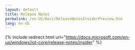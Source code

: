 ```yaml
---
layout: default
title: Release Notes
permalink: /en-US/Docs/ReleaseNotesInsiderPreview.htm
lang: en-US
---
```

{% include redirect.html url="https://docs.microsoft.com/en-us/windows/iot-core/release-notes/insider" %}
